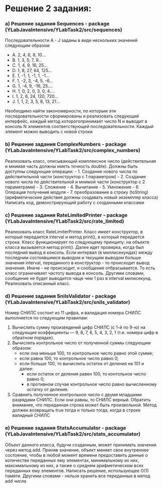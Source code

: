 # Решение 2 задания:
### a) Решение задания Sequences - package (YLabJavaIntensive/YLabTask2/src/sequences)
Последовательности A - J заданы в виде нескольких значений следующим образом 
- A. 2,  4,  6,   8,  10... 
- B. 1,  3,  5,   7,   9... 
- C. 1,  4,  9,  16,  25... 
- D. 1,  8, 27,  64, 125... 
- E. 1, -1,  1,  -1,   1,  -1... 
- F. 1, -2,  3,  -4,   5,  -6... 
- G. 1, -4,  9, -16,  25.... 
- H. 1,  0,  2,   0,   3,   0,  4.... 
- I. 1,  2,  6,  24, 120, 720... 
- J. 1,  1,  2,   3,   5,   8, 13, 21… 

Необходимо найти закономерности, по которым эти последовательности сформированы 
и реализовать следующий интерфейс, каждый метод которогопринимает число N и выводит
в консоль N элементов соответствующей последовательности. Каждый элемент можно выводить с новой строки

### b) Решение задания ComplexNumbers - package (YLabJavaIntensive/YLabTask2/src/complex_numbers)
Реализовать класс, описывающий комплексное число (действительная и мнимая часть должны иметь точность double). 
Должны быть доступны следующие операции: 
    - 1. Cоздание нового числа по действительной части (конструктор с 1 параметром) 
    - 2. Создание нового числа по действительной и мнимой части (конструктор с 2 параметрами) 
    - 3. Сложение 
    - 4. Вычитание 
    - 5. Умножение 
    - 6. Операция получения модуля 
    - 7. преобразование в строку (toString) (арифметические действия должны создавать новый экземпляр класса)
Написать код, демонстрирующий работу с созданными классами

### c) Решение задания RateLimitedPrinter - package (YLabJavaIntensive/YLabTask2/src/rate_limited)
Реализовать класс RateLimiterPrinter. Класс имеет конструктор, в который передается interval и метод print(), в который передается строка. 
Класс функционирует по следующему принципу: на объекте класса вызывается метод print(). Далее идет проверка, когда был последний вывод в консоль. 
Если интервал (в миллисекундах) между последним состоявшимся выводом и текущим выводом больше значения interval, 
переданного в конструктор - то происходит вывод значения. Иначе - не происходит, и сообщение отбрасывается. 
То есть класс ограничивает частоту вывода в консоль. Другими словами, сообщение не будет выводится чаще чем 1 раз в interval милисекунд. Реализовать описанный класс.

### d) Решение задания SnilsValidator - package (YLabJavaIntensive/YLabTask2/src/snils_validator)
Номер СНИЛС состоит из 11 цифра, и валидация номера СНИЛС выполняется по следующим правилам:

1) Вычислить сумму произведений цифр СНИЛС (с 1-й по 9-ю) на следующие коэффициенты — 9, 8, 7, 6, 5, 4, 3, 2, 1 (т.е. номера цифр в обратном порядке).
2) Вычислить контрольное число от полученной суммы следующим образом:
    - если она меньше 100, то контрольное число равно этой сумме;
    - если равна 100, то контрольное число равно 0;
    - если больше 100, то вычислить остаток от деления на 101 и далее:
        - если остаток от деления равен 100, то контольное число равно 0;
        - в противном случае контрольное число равно вычисленному остатку от деления.
3) Сравнить полученное контрольное число с двумя младшими разрядами СНИЛС. Если они равны, то СНИЛС верный.
Обратить внимание, что переданная строка может быть произвольной. Метод должен возвращать true тогда и только тогда, когда в строке валидный СНИЛС

### e) Решение задания StatsAccumulator - package (YLabJavaIntensive/YLabTask2/src/stats_accumulator)
Объект данного класса, будучи созданным, может принимать значения через метод add. Приняв значение, объект меняет свое внутреннее состояние, 
чтобы в любой момент времени предоставить данные о количестве переданных ему элементах, минимальному их них, максимальному из них, 
а также о среднем арифметическом всех переданных ему элементов. Написать решение, использующее O(1) памяти. 
Другими словами - нельзя хранить все переданные в метод add числа
